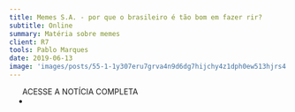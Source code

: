 ```yaml
---
title: Memes S.A. - por que o brasileiro é tão bom em fazer rir?
subtitle: Online
summary: Matéria sobre memes
client: R7
tools: Pablo Marques
date: 2019-06-13
image: 'images/posts/55-1-1y307eru7grva4n9d6dg7hijchy4z1dph0ew513hjrs4.png'
---
```




<div class="post__share"><ul class="share__list list-reset">ACESSE A NOTÍCIA COMPLETA<li class="share__item" style="margin-left: 10px"><a class="share__link share__facebook" style="background: #fa5657" href="https://estudio.r7.com/edicoes/memes-sa-por-que-o-brasileiro-e-tao-bom-em-fazer-rir-13062019" 
onclick=window.open(this.href, 'pop-up', 'left=20,top=20,width=500,height=500,toolbar=1,resizable=0'); return false;" title="Link" rel="nofollow"><i class="fa-solid fa-link"></i></a></li></ul></div>
<!-- <div class="gallery-box"><div class="gallery"><img src="/clipping/images/example-1.jpg" loading="lazy" alt="Project"><img src="/clipping/images/example-2.jpg" loading="lazy" alt="Project"></div><em>Gallery / <a href="https://www.freepik.com/" target="_blank">Freepic</a></em></div> -->
